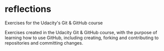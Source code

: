 # reflections

Exercises for the Udacity's Git &amp; GitHub course

Exercises created in the Udacity Git & GitHub course, with the purpose of learning how to use GitHub, including creating, forking and contributing to repositories and committing changes.
